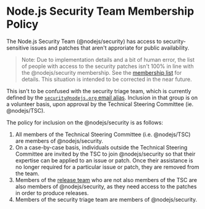 # Node.js Security Team Membership Policy

The Node.js Security Team (@nodejs/security) has
access to security-sensitive issues and patches that aren't approriate for
public availability.

> Note: Due to implementation details and a bit of human error, the list of
> people with access to the security patches isn't 100% in line with the
> @nodejs/security membership. See the [membership list](./security_team_members.md)
> for details. This situation is intended to be corrected in the near future.

This isn't to be confused with the security triage team, which is currently
defined by the [`security@nodejs.org` email alias](https://github.com/nodejs/email/blob/master/iojs.org/aliases.json).
Inclusion in that group is on a volunteer basis, upon approval by the Technical
Steering Committee (ie. @nodejs/TSC).

The policy for inclusion on the @nodejs/security is as follows:

1. All members of the Technical Steering Committee (i.e. @nodejs/TSC) are
   members of @nodejs/security.
2. On a case-by-case basis, individuals outside the Technical Steering Committee
   are invited by the TSC to join @nodejs/security so that their expertise can
   be applied to an issue or patch. Once their assistance is no longer required
   for a particular issue or patch, they are removed from the team.
3. Members of the [release team](https://github.com/nodejs/node#release-team)
   who are not also members of the TSC are also members of @nodejs/security, as
   they need access to the patches in order to produce releases.
4. Members of the security triage team are members of @nodejs/security.
